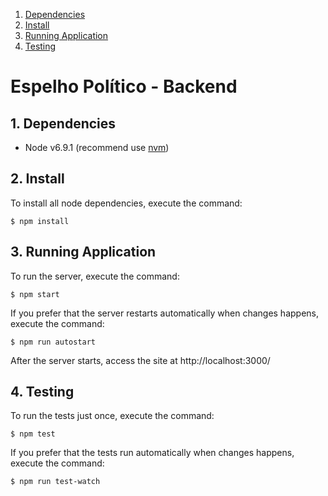 <!-- vscode-markdown-toc -->
1. [Dependencies](#Dependencies)
2. [Install](#Install)
3. [Running Application](#RunningApplication)
4. [Testing](#Testing)
<!-- /vscode-markdown-toc -->

# Espelho Político - Backend

##  1. <a name='Dependencies'></a>Dependencies

- Node v6.9.1 (recommend use [nvm](https://github.com/creationix/nvm#install-script))

##  2. <a name='Install'></a>Install

To install all node dependencies, execute the command:

```
$ npm install
```

##  3. <a name='RunningApplication'></a>Running Application

To run the server, execute the command:

```
$ npm start
```

If you prefer that the server restarts automatically when changes happens, execute the command:

```
$ npm run autostart
```

After the server starts, access the site at http://localhost:3000/

##  4. <a name='Testing'></a>Testing

To run the tests just once, execute the command:

```
$ npm test
```

If you prefer that the tests run automatically when changes happens, execute the command:

```
$ npm run test-watch
```
